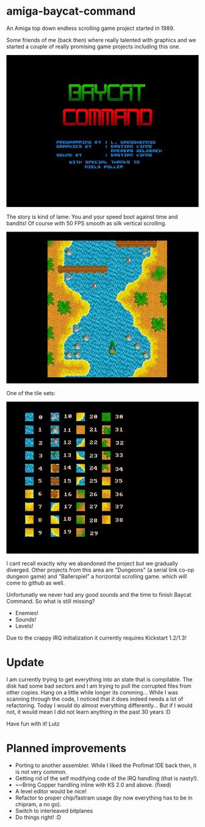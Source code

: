 # amiga-baycat-command
An Amiga top down endless scrolling game project started in 1989. 

Some friends of me (back then) where really talented with graphics and we started a couple of really promising game projects including this one.

![Screenshot](https://github.com/LutzGrosshennig/amiga-baycat-command/blob/master/screenshots/Baycat-Command-Titel.jpg)

The story is kind of lame: You and your speed boot against time and bandits! Of course with 50 FPS smooth as silk vertical scrolling.

![Screenshot](https://github.com/LutzGrosshennig/amiga-baycat-command/blob/master/screenshots/Baycat-Command-Sample.jpg)

One of the tile sets:

![Screenshot](https://github.com/LutzGrosshennig/amiga-baycat-command/blob/master/screenshots/Baycat-Command-Tiles.jpg)

I cant recall exactly why we abandoned the project but we gradually diverged. Other projects from this area are "Dungeons" (a serial link co-op dungeon game) and "Ballerspiel" a horizontal scrolling game.
which will come to github as well.

Unfortunatly we never had any good sounds and the time to finish Baycat Command. So what is still missing?

* Enemies!
* Sounds!
* Levels!

Due to the crappy IRQ initialization it currently requires Kickstart 1.2/1.3!

# Update
I am currently trying to get everything into an state that is compilable. The disk had some bad sectors and I am trying to pull the corrupted files from other copies. Hang on a little while longer its comming... While I was scanning through the code, I noticed that it does indeed needs a lot of refactoring. Today I would do almost everything differently... But if I would not, it would mean I did not learn anything in the past 30 years :D

Have fun with it!
Lutz

# Planned improvements
* Porting to another assembler. While I liked the Profimat IDE back then, it is not very common.
* Getting rid of the self modifying code of the IRQ handling (that is nasty!).
* ~~Bring Copper handling inline with KS 2.0 and above. (fixed)
* A level editor would be nice!
* Refactor to proper chip/fastram usage (by now everything has to be in chipram, a no go).
* Switch to interleaved bitplanes
* Do things right! :D

